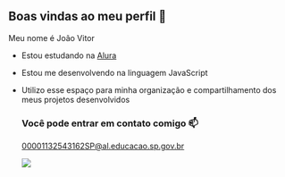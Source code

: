 ## Boas vindas ao meu perfil 🌹

Meu nome é João Vitor

- Estou estudando na [Alura](https://www.alura.com.br)
- Estou me desenvolvendo na linguagem JavaScript
- Utilizo esse espaço para minha organização e compartilhamento dos meus projetos desenvolvidos

  ### Você pode entrar em contato comigo 📫

  00001132543162SP@al.educacao.sp.gov.br


  ![](https://media1.tenor.com/m/e-iOqcm3jhcAAAAC/lana-del-rey-kiss.gif)

